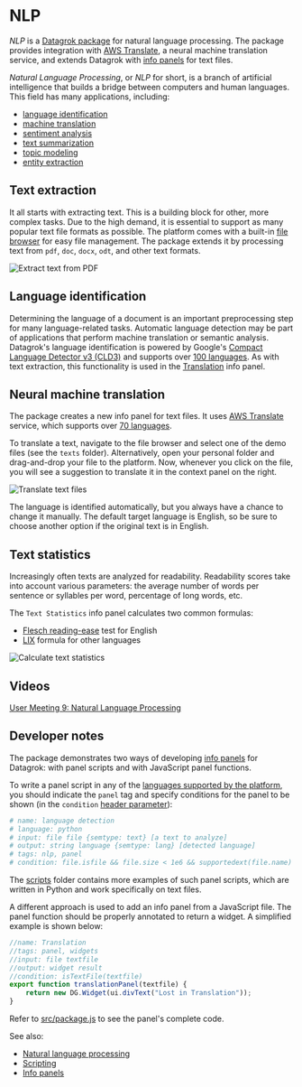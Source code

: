 # NLP

*NLP* is a [Datagrok package](https://datagrok.ai/help/develop/develop#packages) for natural language processing. The package provides integration with [AWS Translate](https://aws.amazon.com/translate/), a neural machine translation service, and extends Datagrok with [info panels](https://datagrok.ai/help/discover/info-panels) for text files.

*Natural Language Processing*, or *NLP* for short, is a branch of artificial intelligence that builds a bridge between computers and human languages. This field has many applications, including:

* [language identification](https://en.wikipedia.org/wiki/Language_identification)
* [machine translation](https://en.wikipedia.org/wiki/Machine_translation)
* [sentiment analysis](https://en.wikipedia.org/wiki/Sentiment_analysis)
* [text summarization](https://en.wikipedia.org/wiki/Automatic_summarization)
* [topic modeling](https://en.wikipedia.org/wiki/Topic_model)
* [entity extraction](https://en.wikipedia.org/wiki/Named-entity_recognition)

## Text extraction

It all starts with extracting text. This is a building block for other, more
complex tasks. Due to the high demand, it is essential to support as many
popular text file formats as possible. The platform comes with a built-in
[file browser](https://datagrok.ai/help/access/file-browser-and-file-shares)
for easy file management. The package extends it by processing text from
`pdf`, `doc`, `docx`, `odt`, and other text formats.

![Extract text from PDF](./gif/nlp-text-extraction.gif)

## Language identification

Determining the language of a document is an important preprocessing step for
many language-related tasks. Automatic language detection may be part of
applications that perform machine translation or semantic analysis. Datagrok's
language identification is powered by Google's [Compact Language Detector v3 (CLD3)](https://github.com/google/cld3) and supports over [100 languages](https://github.com/google/cld3#supported-languages).
As with text extraction, this functionality is used in the [Translation](#neural-machine-translation) info panel.

## Neural machine translation

The package creates a new info panel for text files. It uses [AWS Translate](https://aws.amazon.com/translate/) service, which supports over [70 languages](https://docs.aws.amazon.com/translate/latest/dg/what-is.html#what-is-languages).

To translate a text, navigate to the file browser and select one of the demo files (see the `texts` folder). Alternatively, open your personal folder and drag-and-drop your file to the platform. Now, whenever you click
on the file, you will see a suggestion to translate it in the context panel on the right.

![Translate text files](./gif/nlp-machine-translation.gif)

The language is identified automatically, but you always have a chance to change it manually.
The default target language is English, so be sure to choose another option if the original text is in English.

## Text statistics

Increasingly often texts are analyzed for readability. Readability scores take
into account various parameters: the average number of words per sentence or
syllables per word, percentage of long words, etc.

The `Text Statistics` info panel calculates two common formulas:

* [Flesch reading-ease](https://en.wikipedia.org/wiki/Flesch%E2%80%93Kincaid_readability_tests) test for English
* [LIX](https://en.wikipedia.org/wiki/Lix_(readability_test)) formula for other languages

![Calculate text statistics](./gif/nlp-text-statistics.gif)

## Videos

[User Meeting 9: Natural Language Processing](https://www.youtube.com/watch?v=GM3XixUFFUs&t=94s)

## Developer notes

The package demonstrates two ways of developing [info panels](https://datagrok.ai/help/discover/info-panels) for Datagrok: with panel scripts and with JavaScript panel functions.

To write a panel script in any of the [languages supported by the platform](https://datagrok.ai/help/compute/scripting#supported-languages), you should indicate the `panel` tag and specify conditions for the panel to be shown (in the `condition` [header parameter](https://datagrok.ai/help/datagrok/functions/func-params-annotation#header-parameters)):

```python
# name: language detection
# language: python
# input: file file {semtype: text} [a text to analyze]
# output: string language {semtype: lang} [detected language]
# tags: nlp, panel
# condition: file.isfile && file.size < 1e6 && supportedext(file.name)
```

The [scripts](https://github.com/datagrok-ai/public/tree/master/packages/NLP/scripts) folder contains more examples of such panel scripts, which are written in Python and work specifically on text files.

A different approach is used to add an info panel from a JavaScript file. The panel function should be properly annotated to return a widget. A simplified example is shown below:

```javascript
//name: Translation
//tags: panel, widgets
//input: file textfile
//output: widget result
//condition: isTextFile(textfile)
export function translationPanel(textfile) {
    return new DG.Widget(ui.divText("Lost in Translation"));
}
```

Refer to [src/package.js](https://github.com/datagrok-ai/public/blob/master/packages/NLP/src/package.js) to see the panel's complete code.

See also:

* [Natural language processing](https://en.wikipedia.org/wiki/Natural_language_processing)
* [Scripting](https://datagrok.ai/help/compute/scripting)
* [Info panels](https://datagrok.ai/help/discover/info-panels)
